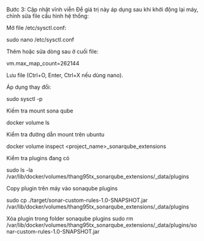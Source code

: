 Bước 3: Cập nhật vĩnh viễn
Để giá trị này áp dụng sau khi khởi động lại máy, chỉnh sửa file cấu hình hệ thống:

Mở file /etc/sysctl.conf:

sudo nano /etc/sysctl.conf

Thêm hoặc sửa dòng sau ở cuối file:

vm.max_map_count=262144

Lưu file (Ctrl+O, Enter, Ctrl+X nếu dùng nano).

Áp dụng thay đổi:

sudo sysctl -p

Kiếm tra mount sona qube

docker volume ls

Kiểm tra đường dẫn mount trên ubuntu

docker volume inspect <project_name>_sonarqube_extensions

Kiểm tra plugins đang có

sudo ls -la /var/lib/docker/volumes/thang95tx_sonarqube_extensions/_data/plugins

Copy plugin trên máy vào sonaqube plugins

sudo cp ./target/sonar-custom-rules-1.0-SNAPSHOT.jar /var/lib/docker/volumes/thang95tx_sonarqube_extensions/_data/plugins

Xóa plugin trong folder sonaqube plugins
sudo rm /var/lib/docker/volumes/thang95tx_sonarqube_extensions/_data/plugins/sonar-custom-rules-1.0-SNAPSHOT.jar
